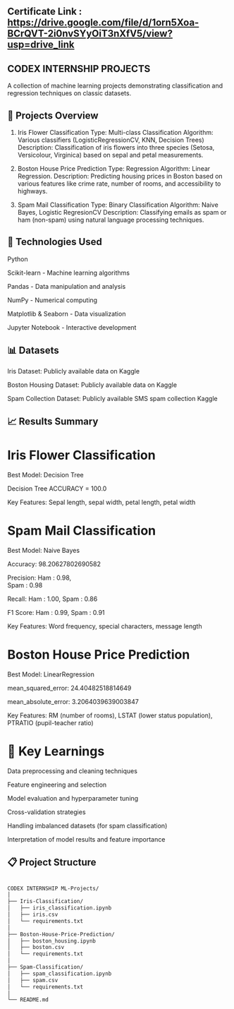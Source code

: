 ## Certificate Link : https://drive.google.com/file/d/1orn5Xoa-BCrQVT-2i0nvSYyOiT3nXfV5/view?usp=drive_link

## CODEX INTERNSHIP PROJECTS
A collection of machine learning projects demonstrating classification and regression techniques on classic datasets.

##  📁 Projects Overview
1. Iris Flower Classification
Type: Multi-class Classification
Algorithm: Various classifiers (LogisticRegressionCV, KNN, Decision Trees)
Description: Classification of iris flowers into three species (Setosa, Versicolour, Virginica) based on sepal and petal measurements.

2. Boston House Price Prediction
Type: Regression
Algorithm: Linear Regression.
Description: Predicting housing prices in Boston based on various features like crime rate, number of rooms, and accessibility to highways.

3. Spam Mail Classification
Type: Binary Classification
Algorithm: Naive Bayes, Logistic RegresionCV
Description: Classifying emails as spam or ham (non-spam) using natural language processing techniques.

 
## 🚀 Technologies Used
Python 

Scikit-learn - Machine learning algorithms

Pandas - Data manipulation and analysis

NumPy - Numerical computing

Matplotlib & Seaborn - Data visualization

Jupyter Notebook - Interactive development

## 📊 Datasets
Iris Dataset: Publicly available data on Kaggle

Boston Housing Dataset: Publicly available data on Kaggle

Spam Collection Dataset: Publicly available SMS spam collection Kaggle

## 📈 Results Summary

# Iris Flower Classification
Best Model: Decision Tree

Decision Tree ACCURACY =  100.0

Key Features: Sepal length, sepal width, petal length, petal width

# Spam Mail Classification
Best Model: Naive Bayes 

Accuracy: 98.20627802690582

Precision: 
Ham : 0.98,  
Spam : 0.98

Recall:
Ham : 1.00, 
Spam : 0.86

F1 Score:
Ham : 0.99, 
Spam : 0.91

Key Features: Word frequency, special characters, message length

# Boston House Price Prediction
Best Model: LinearRegression

mean_squared_error: 24.40482518814649

mean_absolute_error: 3.2064039639003847

Key Features: RM (number of rooms), LSTAT (lower status population), PTRATIO (pupil-teacher ratio)

# 📝 Key Learnings
Data preprocessing and cleaning techniques

Feature engineering and selection

Model evaluation and hyperparameter tuning

Cross-validation strategies

Handling imbalanced datasets (for spam classification)

Interpretation of model results and feature importance

## 📋 Project Structure
```sh

CODEX INTERNSHIP ML-Projects/
│
├── Iris-Classification/
│   ├── iris_classification.ipynb
│   ├── iris.csv
│   └── requirements.txt
│
├── Boston-House-Price-Prediction/
│   ├── boston_housing.ipynb
│   ├── boston.csv
│   └── requirements.txt
│
├── Spam-Classification/
│   ├── spam_classification.ipynb
│   ├── spam.csv
│   └── requirements.txt
│
└── README.md

